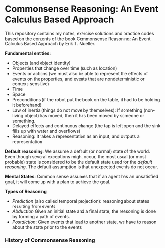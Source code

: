 # Commonsense Reasoning: An Event Calculus Based Approach

This repository contains my notes, exercise solutions and practice codes based on the contents of the book Commonsense Reasoning: An Event Calculus Based Approach by Erik T. Mueller.

**Fundamental entities:**
- Objects (and object identity)
- Properties that change over time (such as location)
- Events or actions (we must also be able to represent the effects of events on the properties, and events that are nondeterministic or context-sensitive)
- Time
- Space
- Preconditions (if the robot put the book on the table, it had to be holding it beforehand)
- Law of inertia (things do not move by themselves): If something (non-living object) has moved, then it has been moved by someone or something.
- Delayed effects and continuous change (the tap is left open and the sink fills up with water and overflows)
- Reasoning: It takes a representation as an input, and outputs a representation

**Default reasoning**: We assume a default (or normal) state of the world. Even though several exceptions might occur, the most usual (or most probable) state is considered to be the default state used for the *default reasoning*. The default assumption is that unexpected events do not occur.

**Mental States**: Common sense assumes that if an agent has an unsatisfied goal, it will come up with a plan to achieve the goal.

**Types of Reasoning**
- *Prediction* (also called temporal projection): reasoning about states resulting from events
- *Abduction* Given an initial state and a final state, the reasoning is done by forming a path of events.
- *Postdiction*: Given events that lead to another state, we have to reason about the state prior to the events.

### History of Commonsense Reasoning